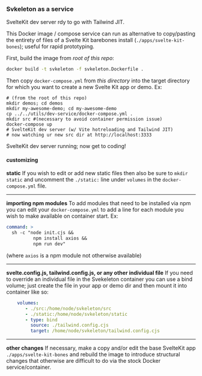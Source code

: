 ### Svkeleton as a service

SvelteKit dev server rdy to go with Tailwind JIT. 

This Docker image / compose service can run as alternative to copy/pasting the entirety of files of a Svelte Kit barebones install (`./apps/svelte-kit-bones`); useful for rapid prototyping.    

First, build the image from *root of this repo*: 

```bash
docker build -t svkeleton -f svkeleton.Dockerfile .
```

Then copy `docker-compose.yml` from *this directory* into the target directory for which you want to create a new Svelte Kit app or demo.  Ex:

```
# (from the root of this repo)
mkdir demos; cd demos
mkdir my-awesome-demo; cd my-awesome-demo
cp ../../utils/dev-service/docker-compose.yml .
mkdir src #(necessary to avoid container permission issue)
docker-compose up
# SvelteKit dev server (w/ Vite hotreloading and Tailwind JIT)
# now watching ur new src dir at http://localhost:3333
```

SvelteKit dev server running; now get to coding! 

#### customizing

**static**
If you wish to edit or add new static files then also be sure to `mkdir static` and uncomment the `./static:` line under `volumes` in the `docker-compose.yml` file. 

---

**importing npm modules**
To add modules that need to be installed via npm you can edit your `docker-compose.yml` to add a line for each module you wish to make available on container start. Ex: 
```yml
command: >
  sh -c "node init.cjs && 
          npm install axios &&
          npm run dev"       
```
(where `axios` is a npm module not otherwise available)

---


**svelte.config.js, tailwind.config.js, or any other individual file**
If you need to override an individual file in the Svekeleton container you can use a bind volume; just create the file in your app or demo dir and then mount it into container like so: 
```yml
    volumes:
       - ./src:/home/node/svkeleton/src
       - ./static:/home/node/svkeleton/static
       - type: bind 
         source: ./tailwind.config.cjs
         target: /home/node/svkeleton/tailwind.config.cjs
```
---

**other changes**
If necessary, make a copy and/or edit the base SvelteKit app `./apps/svelte-kit-bones` and rebuild the image to introduce structural changes that otherwise are difficult to do via the stock Docker service/container.